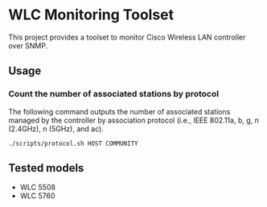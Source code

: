 # WLC Monitoring Toolset

This project provides a toolset to monitor Cisco Wireless LAN controller over SNMP.

## Usage

### Count the number of associated stations by protocol

The following command outputs the number of associated stations managed by the controller by association protocol (i.e., IEEE 802.11a, b, g, n (2.4GHz), n (5GHz), and ac).

    ./scripts/protocol.sh HOST COMMUNITY

## Tested models
* WLC 5508
* WLC 5760


